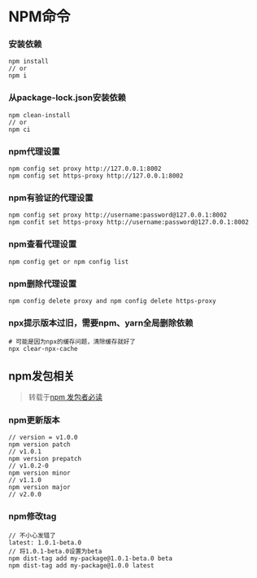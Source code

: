 # NPM命令

### 安装依赖

```
npm install
// or
npm i
```

### 从package-lock.json安装依赖

```
npm clean-install
// or
npm ci
```

### npm代理设置

```
npm config set proxy http://127.0.0.1:8002
npm config set https-proxy http://127.0.0.1:8002
```

### npm有验证的代理设置

```
npm config set proxy http://username:password@127.0.0.1:8002
npm confit set https-proxy http://username:password@127.0.0.1:8002
```

### npm查看代理设置

```
npm config get or npm config list
```

### npm删除代理设置

```
npm config delete proxy and npm config delete https-proxy
```

### npx提示版本过旧，需要npm、yarn全局删除依赖

```
# 可能是因为npx的缓存问题，清除缓存就好了
npx clear-npx-cache
```



## npm发包相关

> 转载于[npm 发包者必读](https://juejin.cn/post/6844903870678695943)

### npm更新版本

```
// version = v1.0.0
npm version patch
// v1.0.1
npm version prepatch
// v1.0.2-0
npm version minor
// v1.1.0
npm version major
// v2.0.0
```

### npm修改tag

```
// 不小心发错了
latest: 1.0.1-beta.0
// 将1.0.1-beta.0设置为beta
npm dist-tag add my-package@1.0.1-beta.0 beta
npm dist-tag add my-package@1.0.0 latest
```